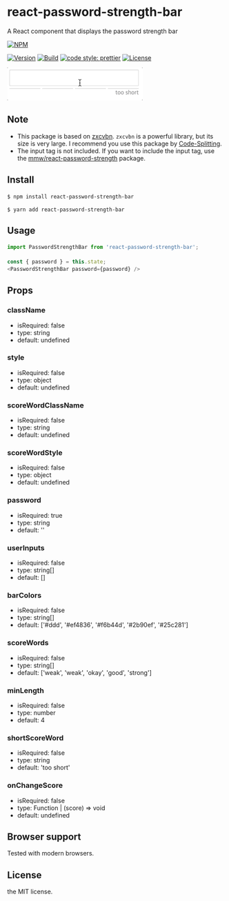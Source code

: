 # react-password-strength-bar
A React component that displays the password strength bar

[![NPM](https://nodei.co/npm/react-password-strength-bar.png?mini=true)](https://nodei.co/npm/react-password-strength-bar/)

[![Version](https://img.shields.io/npm/v/react-password-strength-bar.svg)](https://www.npmjs.com/package/react-password-strength-bar)
[![Build](https://travis-ci.org/lannex/react-password-strength-bar.svg?branch=master)](https://www.npmjs.com/package/react-password-strength-bar)
[![code style: prettier](https://img.shields.io/badge/code_style-prettier-ff69b4.svg)](https://github.com/prettier/prettier)
[![License](https://img.shields.io/npm/l/react-password-strength-bar.svg)](https://www.npmjs.com/package/react-password-strength-bar)

![Gif](./examples/static/example.gif)

## Note
- This package is based on [zxcvbn](https://github.com/dropbox/zxcvbn).
`zxcvbn` is a powerful library, but its size is very large.
I recommend you use this package by [Code-Splitting](https://reactjs.org/docs/code-splitting.html).
- The input tag is not included. 
If you want to include the input tag, use the [mmw/react-password-strength](https://github.com/mmw/react-password-strength) package.

## Install
```
$ npm install react-password-strength-bar
```
```
$ yarn add react-password-strength-bar
```

## Usage
```js
import PasswordStrengthBar from 'react-password-strength-bar';

const { password } = this.state;
<PasswordStrengthBar password={password} />
```

## Props
### className
- isRequired: false
- type: string
- default: undefined

### style
- isRequired: false
- type: object
- default: undefined

### scoreWordClassName
- isRequired: false
- type: string
- default: undefined

### scoreWordStyle
- isRequired: false
- type: object
- default: undefined

### password
- isRequired: true
- type: string
- default: ''

### userInputs
- isRequired: false
- type: string[]
- default: []

### barColors
- isRequired: false
- type: string[]
- default: ['#ddd', '#ef4836', '#f6b44d', '#2b90ef', '#25c281']

### scoreWords
- isRequired: false
- type: string[]
- default: ['weak', 'weak', 'okay', 'good', 'strong']

### minLength
- isRequired: false
- type: number
- default: 4

### shortScoreWord
- isRequired: false
- type: string
- default: 'too short'

### onChangeScore
- isRequired: false
- type: Function | (score) => void
- default: undefined

## Browser support
Tested with modern browsers.

## License
the MIT license.
